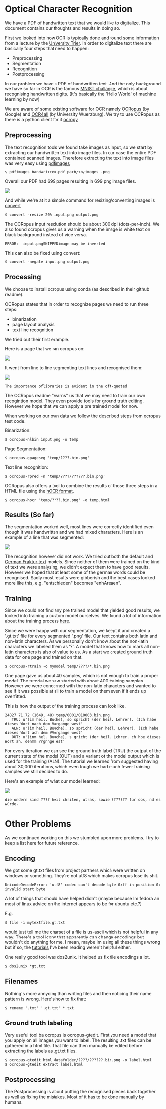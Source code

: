 Optical Character Recognition
=============================

We have a PDF of handwritten text that we would like to digitalize.
This document contains our thoughts and results in doing so.

First we looked into how OCR is typically done and found some information
from a lecture by the [University Trier](https://www.uni-trier.de/index.php?id=1175).
In order to digitalize text there are basically four steps that need to happen:

* Preprocessing
* Segmentation
* Recognition
* Postprocessing

In our problem we have a PDF of handwritten text.
And the only background we have so far in OCR is the famous [MNIST challange](http://yann.lecun.com/exdb/mnist/), which is about recognising handwritten digits.
(It's basically the 'Hello World' of machine learning by now)

We are aware of some existing software for OCR namely [OCRopus](https://developers.googleblog.com/2007/04/announcing-ocropus-open-source-ocr.html) (by Google) and [OCR4all](https://gitlab2.informatik.uni-wuerzburg.de/chr58bk/OCR4all_Web) (by University Wuerzburg).
We try to use OCRopus as there is a python client for it [ocropy](https://github.com/tmbdev/ocropy)

Preprocessing
-------------

The text recognition tools we found take images as input, so we start by extracting
our handwritten text into image files.
In our case the entire PDF contained scanned images.
Therefore extracting the text into image files was very easy using [pdfimages](https://www.systutorials.com/docs/linux/man/1-pdfimages/)

```
$ pdfimages handwritten.pdf path/to/images -png
```

Overall our PDF had 699 pages resulting in 699 png image files.

![](https://raw.githubusercontent.com/nicolasholland/VariousProjects/master/ocr/_images/a_page.png)

And while we're at it a simple command for resizing/converting images is [convert](https://linux.die.net/man/1/convert)

```
$ convert -resize 20% input.png output.png
```

The OCRopus input resolution should be about 300 dpi (dots-per-inch).
We also found ocropus gives us a warning when the image is white text on black background instead of vice versa.

```
ERROR:  input.pngSKIPPEDimage may be inverted
```

This can also be fixed using convert:

```
$ convert -negate input.png output.png
```

Processing
----------

We choose to install ocropus using conda (as described in their github readme).


OCRopus states that in order to recognize pages we need to run three steps:

* binarization
* page layout analysis
* text line recognition

We tried out their first example.

Here is a page that we ran ocropus on:

![](https://raw.githubusercontent.com/nicolasholland/VariousProjects/master/ocr/_images/page.png)

It went from line to line segmenting text lines and recognised them:

![](https://raw.githubusercontent.com/nicolasholland/VariousProjects/master/ocr/_images/line.png)

```
The importance oflibraries is evident in the oft-quoted
```

The OCRopus readme "warns" us that we may need to train our own recogintion model.
They even provide tools for ground truth editing.
However we hope that we can apply a pre trained model for now.

When working on our own data we follow the described steps from ocropus test code.

Binarization:

```
$ ocropus-nlbin input.png -o temp
```

Page Segmentation:

```
$ ocropus-gpageseg 'temp/????.bin.png'
```

Text line recognition:

```
$ ocropus-rpred -n 'temp/????/??????.bin.png'
```

OCRopus also offers a tool to combine the results of those three steps in a HTML file using the [hOCR format](https://en.wikipedia.org/wiki/HOCR).

```
$ ocropus-hocr 'temp/????.bin.png' -o temp.html
```

Results (So far)
----------------

The segmentation worked well, most lines were correctly identified even though it was handwritten
and we had mixed characters. Here is an example of a line that was segmented:

![](https://raw.githubusercontent.com/nicolasholland/VariousProjects/master/ocr/_images/aline.png)

The recognition however did not work.
We tried out both the default and [German Fraktur text](tmbdev.net/ocropy/fraktur.pyrnn.gz) models.
Since neither of them were trained on the kind of text we were analysing, we didn't expect them to have good results.
However we hoped that at least some of the german words could be recognised.
Sadly most results were gibberish and the best cases looked more like this, e.g. "entschieden" becomes "enhAreaen".

Training
--------

Since we could not find any pre trained model that yielded good results, we looked into training a custom model ourselves.
We found a lot of information about the training process [here](http://www.danvk.org/2015/01/11/training-an-ocropus-ocr-model.htm).

Since we were happy with our segmentation, we keept it and created a '.gt.txt' file for every segmented '.png' file.
Our text contains both latin and non-latin characters.
As we personally don't know about the non-latin characters we labeled them as '?'.
A model that knows how to mark all non-latin characters is also of value to us.
As a start we created ground truth data for one page and trained on that.

```
$ ocropus-rtrain -o mymodel temp/????/*.bin.png
```

One page gave us about 40 samples, which is not enough to train a proper model.
The tutorial we saw started with about 400 training samples.
However we were concerned with the non-latin characters and wanted to see if it was possible at all to train a model on them even if it ends up overfitted.

This is how the output of the training process can look like.

```
24827 71.72 (1649, 48) temp/0001/010003.bin.png
   TRU: u'(im heil. Buche), so spricht (der heil. Lehrer). (Ich habe dieses Wort nach dem Vorgange west'
   ALN: u'(im heil. Buuche), so spricht (der heil. Lehrer). (Ich habe dieses Wort ach dem VVorgange west'
   OUT: u'(inm hel. Buuche), s gricht (der heil. Lchrer. ch hbe dieses Wort ah. denmm ?rgnnge est'
```

For every iteration we can see the ground truth label (TRU) the output of the current state of the model (OUT) and a variant ot the model output which is used for the training (ALN).
The tutorial we learned from suggested having about 30,000 iterations, which even tough we had much fewer training samples we still decided to do.

Here's an example of what our model learned:

![](https://raw.githubusercontent.com/nicolasholland/VariousProjects/master/ocr/_images/recline_sample.png)

```
die ondern sind ???? heil chriten, utras, sowie ??????? für oos, nd es würde-
```

Other Problems
==============

As we continued working on this we stumbled upon more problems.
I try to keep a list here for future reference.

Encoding
--------

We got some gt.txt files from project partners which were written on windows or something.
They're not utf8 which makes ocropus lose its shit.

```
UnicodeDecodeError: 'utf8' codec can't decode byte 0xff in position 0: invalid start byte
```

A lot of things that should have helped didn't (maybe because Im fedora an most of linux advice
on the internet appears to be for ubuntu etc.?)

E.g.

```
$ file -i mytextfile.gt.txt
```

would just tell me the charset of a file is us-ascii which is not helpful in any way.
There's a tool iconv that apparently can change encodings but wouldn't do anything for me.
I mean, maybe Im using all these things wrong but if so, the [tutorials](https://www.tecmint.com/convert-files-to-utf-8-encoding-in-linux/) I've been reading weren't helpful either. 

One really good tool was dos2unix. It helped us fix file encodings a lot.

```
$ dos2unix *gt.txt
```

Filenames
---------

Nothing's more annyoing than writing files and then noticing their name pattern is wrong.
Here's how to fix that:

```
$ rename '.txt' '.gt.txt' *.txt
```

Ground truth labeling
---------------------

Very useful tool ba ocropus is ocropus-gtedit.
First you need a model that you apply on all images you want to label.
The resulting .txt files can be gathered in a html file.
That file can then manually be edited before extracting the labels as .gt.txt files.

```
$ ocropus-gtedit html datafolder/????/??????.bin.png -o label.html
$ ocropus-gtedit extract label.html
```

Postprocessing
--------------

The Postprocessing is about putting the recognised pieces back together as well as fixing the
mistakes.
Most of it has to be done manually by humans.

